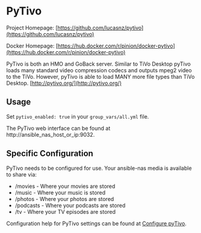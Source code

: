 # PyTivo

Project Homepage: [https://github.com/lucasnz/pytivo](https://github.com/lucasnz/pytivo)

Docker Homepage: [https://hub.docker.com/r/pinion/docker-pytivo](https://hub.docker.com/r/pinion/docker-pytivo)

PyTivo is both an HMO and GoBack server. Similar to TiVo Desktop pyTivo loads many standard video compression codecs and outputs mpeg2 video to the TiVo. However, pyTivo is able to load MANY more file types than TiVo Desktop. [http://pytivo.org/](http://pytivo.org/)

## Usage

Set `pytivo_enabled: true` in your `group_vars/all.yml` file.

The PyTivo web interface can be found at http://ansible_nas_host_or_ip:9032.

## Specific Configuration

PyTivo needs to be configured for use. Your ansible-nas media is available to share via:

* /movies   - Where your movies are stored
* /music    - Where your music is stored
* /photos   - Where your photos are stored
* /podcasts - Where your podcasts are stored
* /tv       - Where your TV episodes are stored

Configuration help for PyTivo settings can be found at [Configure pyTivo](https://pytivo.sourceforge.io/wiki/index.php/Configure_pyTivo).
